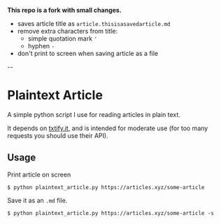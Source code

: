 **This repo is a fork with small changes.**

- saves article title as `article.thisisasavedarticle.md`
- remove extra characters from title:
  - simple quotation mark `'`
  - hyphen `-`
- don't print to screen when saving article as a file

--
# Plaintext Article

A simple python script I use for reading articles in plain text.

It depends on [txtify.it](https://txtify.it), and is intended for moderate use (for too many requests you should use their API).

## Usage

Print article on screen

```
$ python plaintext_article.py https://articles.xyz/some-article
```

Save it as an `.md` file.

```
$ python plaintext_article.py https://articles.xyz/some-article -s
```
